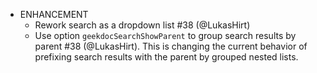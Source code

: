 - ENHANCEMENT
  - Rework search as a dropdown list #38 (@LukasHirt)
  - Use option `geekdocSearchShowParent` to group search results by parent #38 (@LukasHirt).
    This is changing the current behavior of prefixing search results with the parent by
    grouped nested lists.
